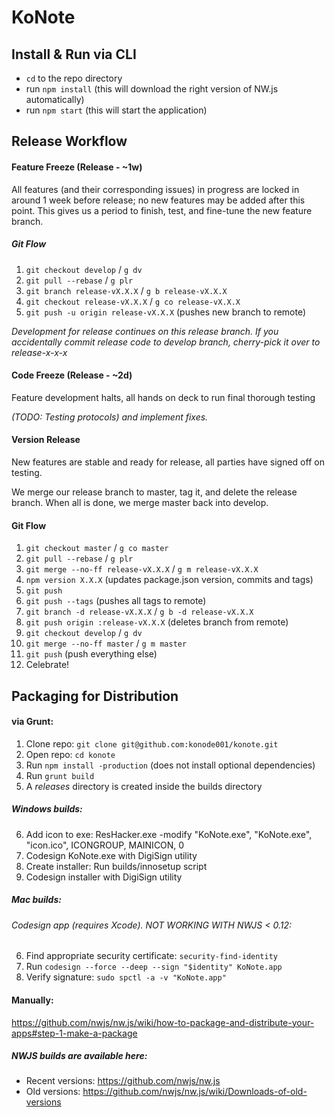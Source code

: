 # KoNote

## Install & Run via CLI

-	`cd` to the repo directory
-	run `npm install` (this will download the right version of NW.js automatically)
-	run `npm start` (this will start the application)


## Release Workflow

#### Feature Freeze (Release - ~1w)

All features (and their corresponding issues) in progress are locked in around 1 week before release; no new features may be added after this point. This gives us a period to finish, test, and fine-tune the new feature branch.

##### Git Flow
1. `git checkout develop` / `g dv`
2. `git pull --rebase` / `g plr`
3. `git branch release-vX.X.X` / `g b release-vX.X.X`
4. `git checkout release-vX.X.X` / `g co release-vX.X.X`
5. `git push -u origin release-vX.X.X` (pushes new branch to remote)

*Development for release continues on this release branch.*
*If you accidentally commit release code to develop branch, cherry-pick it over to release-x-x-x*

#### Code Freeze (Release - ~2d)

Feature development halts, all hands on deck to run final thorough testing

*(TODO: Testing protocols) and implement fixes.*

#### Version Release

New features are stable and ready for release, all parties have signed off on testing.

We merge our release branch to master, tag it, and delete the release branch. When all is done, we merge master back into develop.

#### Git Flow
1. `git checkout master` / `g co master`
2. `git pull --rebase` / `g plr`
3. `git merge --no-ff release-vX.X.X` / `g m release-vX.X.X`
4. `npm version X.X.X` (updates package.json version, commits and tags)
5. `git push`
6. `git push --tags` (pushes all tags to remote)
7. `git branch -d release-vX.X.X` / `g b -d release-vX.X.X`
8. `git push origin :release-vX.X.X` (deletes branch from remote)
9. `git checkout develop` / `g dv`
10. `git merge --no-ff master` / `g m master`
11. `git push` (push everything else)
12. Celebrate!

## Packaging for Distribution

#### via Grunt:

1. Clone repo: `git clone git@github.com:konode001/konote.git`
2. Open repo: `cd konote`
3. Run `npm install -production` (does not install optional dependencies)
4. Run `grunt build`
5. A *releases* directory is created inside the builds directory

##### Windows builds:
6. Add icon to exe: ResHacker.exe -modify "KoNote.exe", "KoNote.exe", "icon.ico", ICONGROUP, MAINICON, 0
7. Codesign KoNote.exe with DigiSign utility
8. Create installer: Run builds/innosetup script
9. Codesign installer with DigiSign utility

##### Mac builds:
###### Codesign app (requires Xcode). NOT WORKING WITH NWJS < 0.12:
6. Find appropriate security certificate: `security-find-identity`
7. Run `codesign --force --deep --sign "$identity" KoNote.app`
8. Verify signature: `sudo spctl -a -v "KoNote.app"`

#### Manually:

https://github.com/nwjs/nw.js/wiki/how-to-package-and-distribute-your-apps#step-1-make-a-package

##### NWJS builds are available here:
- Recent versions: https://github.com/nwjs/nw.js
- Old versions: https://github.com/nwjs/nw.js/wiki/Downloads-of-old-versions
